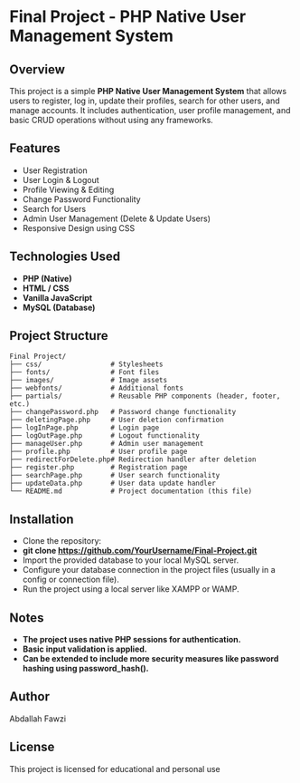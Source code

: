 # Final Project - PHP Native User Management System

## Overview
This project is a simple **PHP Native User Management System** that allows users to register, log in, update their profiles, search for other users, and manage accounts. It includes authentication, user profile management, and basic CRUD operations without using any frameworks.

## Features
- User Registration
- User Login & Logout
- Profile Viewing & Editing
- Change Password Functionality
- Search for Users
- Admin User Management (Delete & Update Users)
- Responsive Design using CSS

## Technologies Used
- **PHP (Native)**
- **HTML / CSS**
- **Vanilla JavaScript**
- **MySQL (Database)**

## Project Structure
```text
Final Project/
├── css/                 # Stylesheets
├── fonts/               # Font files
├── images/              # Image assets
├── webfonts/            # Additional fonts
├── partials/            # Reusable PHP components (header, footer, etc.)
├── changePassword.php   # Password change functionality
├── deletingPage.php     # User deletion confirmation
├── logInPage.php        # Login page
├── logOutPage.php       # Logout functionality
├── manageUser.php       # Admin user management
├── profile.php          # User profile page
├── redirectForDelete.php# Redirection handler after deletion
├── register.php         # Registration page
├── searchPage.php       # User search functionality
├── updateData.php       # User data update handler
└── README.md            # Project documentation (this file)
```
## Installation
- Clone the repository:
- **git clone https://github.com/YourUsername/Final-Project.git**
- Import the provided database to your local MySQL server.
- Configure your database connection in the project files (usually in a config or connection file).
- Run the project using a local server like XAMPP or WAMP.

## Notes
- **The project uses native PHP sessions for authentication.**
- **Basic input validation is applied.**
- **Can be extended to include more security measures like password hashing using password_hash().**

## Author
Abdallah Fawzi

## License
This project is licensed for educational and personal use
